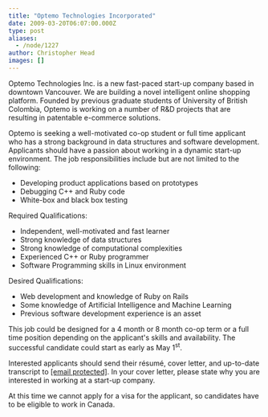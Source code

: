 ```yaml
---
title: "Optemo Technologies Incorporated"
date: 2009-03-20T06:07:00.000Z
type: post
aliases:
  - /node/1227
author: Christopher Head
images: []
---
```


<div class="field field-name-body field-type-text-with-summary field-label-hidden"><div class="field-items"><div class="field-item even"><p>Optemo Technologies Inc. is a new fast-paced start-up company based in downtown Vancouver. We are building a novel intelligent online shopping platform. Founded by previous graduate students of University of British Colombia, Optemo is working on a number of R&amp;D projects that are resulting in patentable e-commerce solutions.</p>
<p>Optemo is seeking a well-motivated co-op student or full time applicant who has a strong background in data structures and software development. Applicants should have a passion about working in a dynamic start-up environment. The job responsibilities include but are not limited to the following:</p>
<ul>
<li>Developing product applications based on prototypes</li>
<li>Debugging C++ and Ruby code</li>
<li>White-box and black box testing</li>
</ul>
<p>Required Qualifications:</p>
<ul>
<li>Independent, well-motivated and fast learner</li>
<li>Strong knowledge of data structures</li>
<li>Strong knowledge of computational complexities</li>
<li>Experienced C++ or Ruby programmer</li>
<li>Software Programming skills in Linux environment</li>
</ul>
<p>Desired Qualifications:</p>
<ul>
<li>Web development and knowledge of Ruby on Rails</li>
<li>Some knowledge of Artificial Intelligence and Machine Learning</li>
<li>Previous software development experience is an asset</li>
</ul>
<p>This job could be designed for a 4 month or 8 month co-op term or a full time position depending on the applicant&apos;s skills and availability. The successful candidate could start as early as May 1<sup>st</sup>.</p>
<p>Interested applicants should send their r&#xE9;sum&#xE9;, cover letter, and up-to-date transcript to <a href="/cdn-cgi/l/email-protection#c3aea2b1baa2ae83acb3b7a6aeaceda0acae"><span class="__cf_email__" data-cfemail="bfd2decdc6ded2ffd0cfcbdad2d091dcd0d2">[email&#xA0;protected]</span></a>. In your cover letter, please state why you are interested in working at a start-up company.</p>
<p>At this time we cannot apply for a visa for the applicant, so candidates have to be eligible to work in Canada.</p>
</div></div></div>    <footer>
          </footer>
